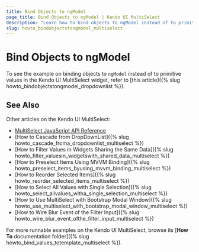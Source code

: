 ```yaml
---
title: Bind Objects to ngModel
page_title: Bind Objects to ngModel | Kendo UI MultiSelect
description: "Learn how to bind objects to ngModel instead of to primitive values in the Kendo UI MultiSelect widget."
slug: howto_bindobjectstongmodel_multiselect
---
```


# Bind Objects to ngModel

To see the example on binding objects to `ngModel` instead of to primitive values in the Kendo UI MultiSelect widget, refer to [this article]({% slug howto_bindobjectstongmodel_dropdownlist %}).

## See Also

Other articles on the Kendo UI MultiSelect:

* [MultiSelect JavaScript API Reference](/api/javascript/ui/multiselect)
* [How to Cascade from DropDownList]({% slug howto_cascade_froma_dropdownlist_multiselect %})
* [How to Filter Values in Widgets Sharing the Same Data]({% slug howto_filter_valuesin_widgetswith_shared_data_multiselect %})
* [How to Preselect Items Using MVVM Binding]({% slug howto_preselect_items_byusing_mvvm_binding_multiselect %})
* [How to Reorder Selected Items]({% slug howto_reorder_selected_items_multiselect %})
* [How to Select All Values with Single Selection]({% slug howto_select_allvalues_witha_single_selection_multiselect %})
* [How to Use MultiSelect with Bootstrap Modal Window]({% slug howto_use_multiselect_with_bootstrap_modal_window_multiselect %})
* [How to Wire Blur Event of the Filter Input]({% slug howto_wire_blur_event_ofthe_filtеr_input_multiselect %})

For more runnable examples on the Kendo UI MultiSelect, browse its [**How To** documentation folder]({% slug howto_bind_values_totemplate_multiselect %}).
